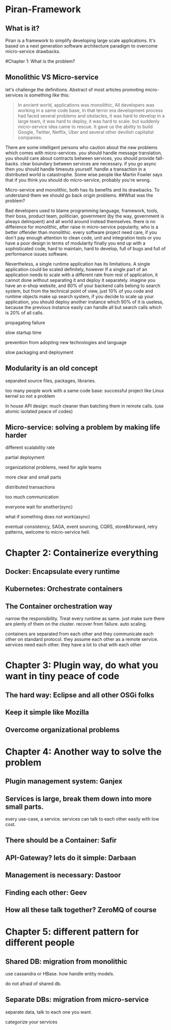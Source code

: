 # Piran-Framework

## What is it?

Piran is a framework to simplify developing  large scale applications. It's based on a next generation software architecture paradigm to overcome micro-service drawbacks. 

#Chapter 1: What is the problem?

## Monolithic VS Micro-service

let's challenge the definitions. Abstract of most articles promoting micro-services is something like this:

> In ancient world, applications was monolithic, All developers was working in a same code base, In that terror era development process had faced several problems and obstacles, it was hard to develop in a large team, it was hard to deploy, it was hard to scale. but suddenly micro-service idea came to rescue. It gave us the ability to build Google, Twitter, Netflix, Uber and several other devilish capitalist companies. 

There are some intelligent persons who caution about the new problems which comes with micro-services. you should handle message translation, you should care about contracts between services, you should provide fall-backs. clear boundary between services are necessary. if you go async then you should handle timeouts yourself. handle a transaction in a distributed world is catastrophe. Some wise people like Martin Fowler says that if you think you should do micro-service, probably you're wrong.

Micro-service and monolithic, both has its benefits and its drawbacks. To understand them we should go back origin problems.
##What was the problem?

Bad developers used to blame programming language, framework, tools, their boss, product team, politician, government (by the way, government is always delinquent) and all world around instead themselves. there is no difference for monolithic, after raise in micro-service popularity, who is  a better offender than monolithic. every software project need care, if you don't pay enough attention to clean code, unit and integration tests or you have a poor design in terms of modularity finally you end up with a sophisticated code, hard to maintain, hard to develop, full of bugs and full of performance issues software.

Nevertheless, a single runtime application has its limitations. A single application could be scaled definitely, however If a single part of an application needs to scale with a different rate from rest of application, it cannot done without separating it and deploy it separately. imagine you have an e-shop website, and 80% of your backend calls belong to search system, but from the technical point of view, just 10% of you code and runtime objects make up search system, if you decide to scale up your application, you should deploy another instance which 90% of it is useless, because the previous instance easily can handle all but search calls which is 20% of all calls.

propagating failure

slow startup time

prevention from adopting new technologies and language

slow packaging and deployment



## Modularity is an old concept

separated source files, packages, libraries.

too many people work with a same code base: successful project like Linux kernel so not a problem



 In house API design: much cleaner than batching them in remote calls. (use atomic isolated peace of codes)

## Micro-service: solving a problem by making life harder

different scalability rate

partial deployment

organizational problems, need for agile teams

more clear and small parts

distributed transactions

too much communication

everyone wait for another(sync)

what if something does not work(async)

eventual consistency, SAGA, event sourcing, CQRS, store&forward, retry patterns, welcome to micro-service hell.

# Chapter 2: Containerize everything

## Docker: Encapsulate every runtime

## Kubernetes: Orchestrate containers

## The Container orchestration way

narrow the responsibility. Treat every runtime as same. just make sure there are plenty of them on the cluster. recover from failure. auto scaling. 

containers are separated from each other and they communicate each other on standard protocol. they assume each other as a remote service. services need each other. they have a lot to chat with each other

# Chapter 3: Plugin way, do what you want in tiny peace of code

## The hard way: Eclipse and all other OSGi folks

## Keep it simple like Mozilla

## Overcome organizational problems

# Chapter 4: Another way to solve the problem

## Plugin management system: Ganjex

## Services is large, break them down into more small parts. 

every use-case, a service. services can talk to each other easily with low cost.

## There should be a Container: Safir

## API-Gateway? lets do it simple: Darbaan

## Management is necessary: Dastoor

## Finding each other: Geev

## How all these talk together? ZeroMQ of course 

# Chapter 5: different pattern for different people

## Shared DB: migration from monolithic  

use cassandra or HBase. how handle entity models.

do not afraid of shared db.

## Separate DBs: migration from micro-service 

separate data, talk to each one you want.

categorize your services

